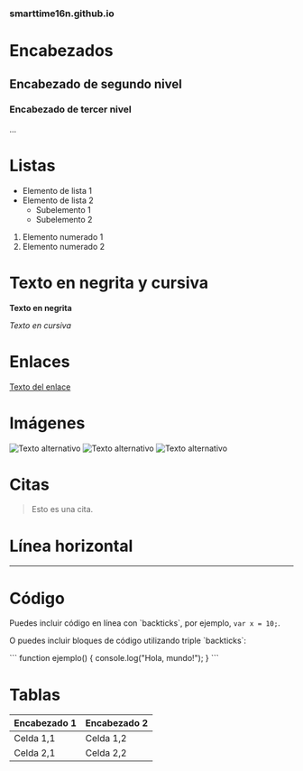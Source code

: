 ### smarttime16n.github.io
# Encabezados

## Encabezado de segundo nivel

### Encabezado de tercer nivel

...

# Listas

- Elemento de lista 1
- Elemento de lista 2
  - Subelemento 1
  - Subelemento 2

1. Elemento numerado 1
2. Elemento numerado 2

# Texto en negrita y cursiva

**Texto en negrita**

*Texto en cursiva*

# Enlaces

[Texto del enlace](https://www.google.com/)

# Imágenes

![Texto alternativo](https://previews.123rf.com/images/yasonya/yasonya1705/yasonya170500017/79191668-el-puente-sobre-el-canal-en-amsterdam-pa%C3%ADses-bajos-contiene-el-paisaje-europeo-viejo-de-la-primavera.jpg)
![Texto alternativo](https://i.ytimg.com/vi/jjVCfJ6GTko/maxresdefault.jpg)
![Texto alternativo](https://gradanorte.mx/wp-content/uploads/2022/05/cruce-bahia.jpg)

# Citas

> Esto es una cita.

# Línea horizontal

---

# Código

Puedes incluir código en línea con \`backticks\`, por ejemplo, `var x = 10;`.

O puedes incluir bloques de código utilizando triple \`backticks\`:

\```
function ejemplo() {
  console.log("Hola, mundo!");
}
\```

# Tablas

| Encabezado 1 | Encabezado 2 |
| ------------ | ------------ |
| Celda 1,1     | Celda 1,2     |
| Celda 2,1     | Celda 2,2     |
